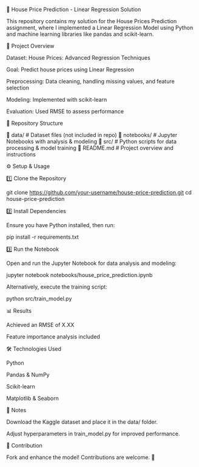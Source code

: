 🏡 House Price Prediction - Linear Regression Solution

This repository contains my solution for the House Prices Prediction assignment, where I implemented a Linear Regression Model using Python and machine learning libraries like pandas and scikit-learn.

📌 Project Overview

Dataset: House Prices: Advanced Regression Techniques

Goal: Predict house prices using Linear Regression

Preprocessing: Data cleaning, handling missing values, and feature selection

Modeling: Implemented with scikit-learn

Evaluation: Used RMSE to assess performance

📂 Repository Structure

📁 data/               # Dataset files (not included in repo)
📁 notebooks/          # Jupyter Notebooks with analysis & modeling
📁 src/               # Python scripts for data processing & model training
📄 README.md          # Project overview and instructions

⚙️ Setup & Usage

1️⃣ Clone the Repository

git clone https://github.com/your-username/house-price-prediction.git
cd house-price-prediction

2️⃣ Install Dependencies

Ensure you have Python installed, then run:

pip install -r requirements.txt

3️⃣ Run the Notebook

Open and run the Jupyter Notebook for data analysis and modeling:

jupyter notebook notebooks/house_price_prediction.ipynb

Alternatively, execute the training script:

python src/train_model.py

📊 Results

Achieved an RMSE of X.XX

Feature importance analysis included

🛠 Technologies Used

Python

Pandas & NumPy

Scikit-learn

Matplotlib & Seaborn

📌 Notes

Download the Kaggle dataset and place it in the data/ folder.

Adjust hyperparameters in train_model.py for improved performance.

🤝 Contribution

Fork and enhance the model! Contributions are welcome. 🚀


